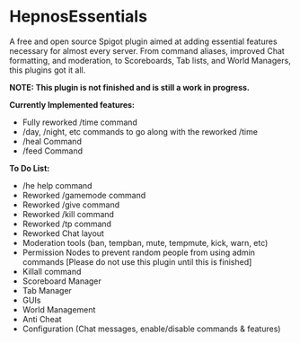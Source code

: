# HepnosEssentials
A free and open source Spigot plugin aimed at adding essential features necessary for almost every server. From command aliases, improved Chat formatting, and moderation, to Scoreboards, Tab lists, and World Managers, this plugins got it all.

**NOTE: This plugin is not finished and is still a work in progress.**

**Currently Implemented features:**
- Fully reworked /time command
- /day, /night, etc commands to go along with the reworked /time
- /heal Command
- /feed Command

**To Do List:**
- /he help command
- Reworked /gamemode command
- Reworked /give command
- Reworked /kill command
- Reworked /tp command
- Reworked Chat layout
- Moderation tools (ban, tempban, mute, tempmute, kick, warn, etc)
- Permission Nodes to prevent random people from using admin commands [Please do not use this plugin until this is finished]
- Killall command
- Scoreboard Manager
- Tab Manager
- GUIs
- World Management
- Anti Cheat
- Configuration (Chat messages, enable/disable commands & features)
